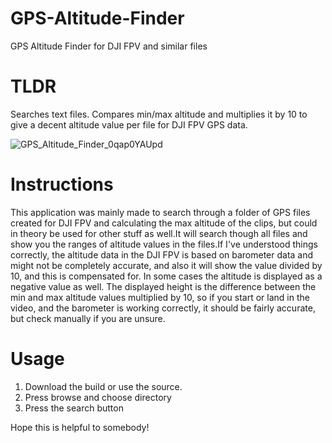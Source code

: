 # GPS-Altitude-Finder
GPS Altitude Finder for DJI FPV and similar files

# TLDR
Searches text files. Compares min/max altitude and multiplies it by 10 to give a decent altitude value per file for DJI FPV GPS data.

![GPS_Altitude_Finder_0qap0YAUpd](https://github.com/jsmars/GPS-Altitude-Finder/assets/5105918/812cbbd5-1d10-47de-bd73-40cd4f8565ff)

# Instructions
This application was mainly made to search through a folder of GPS files created for DJI FPV and calculating the max altitude of the clips, but could in theory be used for other stuff as well.It will search though all files and show you the ranges of altitude values in the files.If I've understood things correctly, the altitude data in the DJI FPV is based on barometer data and might not be completely accurate, and also it will show the value divided by 10, and this is compensated for. In some cases the altitude is displayed as a negative value as well. The displayed height is the difference between the min and max altitude values multiplied by 10, so if you start or land in the video, and the barometer is working correctly, it should be fairly accurate, but check manually if you are unsure.

# Usage
1. Download the build or use the source.
2. Press browse and choose directory
3. Press the search button

Hope this is helpful to somebody!
